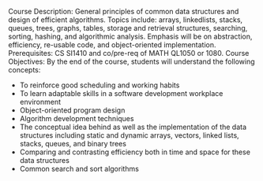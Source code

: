Course
Description:
General principles of common data structures and design of efficient algorithms. Topics include: arrays, linkedlists, stacks, queues, trees, graphs, tables, storage and retrieval structures, searching, sorting, hashing, and
algorithmic analysis. Emphasis will be on abstraction, efficiency, re-usable code, and object-oriented
implementation. Prerequisites: CS SI1410 and co/pre-req of MATH QL1050 or 1080.
Course
Objectives:
By the end of the course, students will understand the following concepts:
* To reinforce good scheduling and working habits
* To learn adaptable skills in a software development workplace environment
* Object-oriented program design
* Algorithm development techniques
* The conceptual idea behind as well as the implementation of the data structures including static and dynamic
arrays, vectors, linked lists, stacks, queues, and binary trees
* Comparing and contrasting efficiency both in time and space for these data structures
* Common search and sort algorithms
